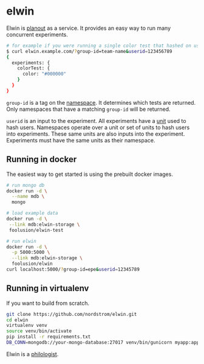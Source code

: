 # elwin

Elwin is [planout][planout] as a service. It provides an easy way to run many
concurrent experiments.

```bash
# for example if you were running a single color test that hashed on userid
$ curl elwin.example.com/?group-id=team-name&userid=123456789
{
  experiments: {
    colorTest: {
      color: "#000000"
    }
  }
}
```

`group-id` is a tag on the [namespace][ns]. It determines which tests are
returned. Only namespaces that have a matching `group-id` will be returned.

`userid` is an input to the experiment. All experiments have a [unit][unit]
used to hash users. Namespaces operate over a unit or set of units to hash
users into experiments. These same units are also inputs into the experiment.
Experiments must have the same units as their namespace.

## Running in docker

The easiest way to get started is using the prebuilt docker images.

``` bash
# run mongo db
docker run -d \
  --name mdb \
  mongo

# load example data
docker run -d \
 --link mdb:elwin-storage \
 foolusion/elwin-test

# run elwin
docker run -d \
  -p 5000:5000 \
  --link mdb:elwin-storage \
  foolusion/elwin
curl localhost:5000/?group-id=epe&userid=12345789
```

## Running in virtualenv

If you want to build from scratch.

``` bash
git clone https://github.com/nordstrom/elwin.git
cd elwin
virtualenv venv
source venv/bin/activate
pip install -r requirements.txt
DB_CONN=mongodb://your-mongo-database:27017 venv/bin/gunicorn myapp:application
```

Elwin is a [philologist](https://en.wikipedia.org/wiki/Philology).

[planout]: http://facebook.github.io/planout
[ns]: http://facebook.github.io/planout/docs/namespaces.html
[unit]: http://facebook.github.io/planout/docs/planout-language-reference.html#planout-syntax-and-operators
